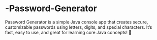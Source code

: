 # -Password-Generator
Password Generator is a simple Java console app that creates secure, customizable passwords using letters, digits, and special characters. It’s fast, easy to use, and great for learning core Java concepts! 🚀
